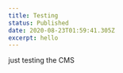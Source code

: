 ```yaml
---
title: Testing
status: Published
date: 2020-08-23T01:59:41.305Z
excerpt: hello
---
```

just testing the CMS